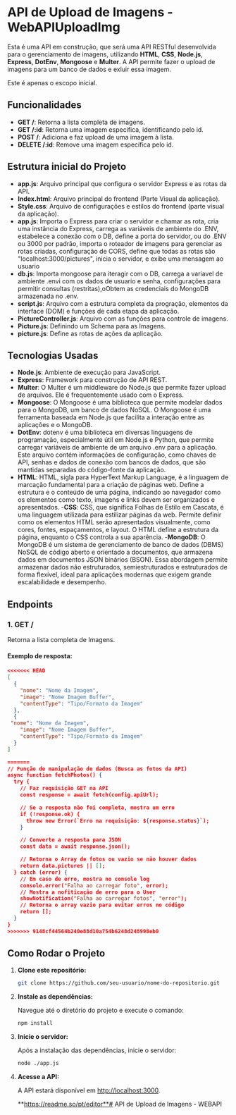 # API de Upload de Imagens - WebAPIUploadImg

Esta é uma API em construção, que será uma API RESTful desenvolvida para o gerenciamento de imagens, utilizando **HTML**, **CSS**, **Node.js**, **Express**, **DotEnv**, **Mongoose** e **Multer**. A API permite fazer o upload de imagens para um banco de dados e exluir essa imagem.

Este é apenas o escopo inicial.

## Funcionalidades

- **GET /**: Retorna a lista completa de imagens.
- **GET /:id**: Retorna uma imagem especifica, identificando pelo id.
- **POST /**: Adiciona e faz upload de uma imagem à lista.
- **DELETE /:id**: Remove uma imagem específica pelo id.

## Estrutura inicial do Projeto

- **app.js**: Arquivo principal que configura o servidor Express e as rotas da API.
- **Index.html**: Arquivo principal do frontend (Parte Visual da aplicação).
- **Style.css**: Arquivo de configurações e estilos do frontend (parte visual da aplicação).
- **app.js**: Importa o Express para criar o servidor e chamar as rota, cria uma instância do Express, carrega as variáveis de ambiente do .ENV, estabelece a conexão com o DB, define a porta do servidor, ou do .ENV ou 3000 por padrão, importa o roteador de imagens para gerenciar as rotas criadas, configuração de CORS, define que todas as rotas são "localhost:3000/pictures", inicia o servidor, e exibe uma mensagem ao usuario
- **db.js**: Importa mongoose para iteragir com o DB, carrega a variavel de ambiente .envi com os dados de usuario e senha, configurações para permitir consultas (restritas),oObtem as credenciais do MongoDB armazenada no .env.
- **script.js**: Arquivo com a estrutura completa da progração, elementos da interface (DOM) e funções de cada etapa da aplicação.
- **PictureController.js**: Arquivo com as funções para controle de imagens.
- **Picture.js**: Definindo um Schema para as Imagens.
- **picture.js**: Define as rotas de ações da aplicação.


## Tecnologias Usadas

- **Node.js**: Ambiente de execução para JavaScript.
- **Express**: Framework para construção de API REST.
- **Multer**: O Multer é um middleware do Node.js que permite fazer upload de arquivos. Ele é frequentemente usado com o Express. 
- **Mongoose**: O Mongoose é uma biblioteca que permite modelar dados para o MongoDB, um banco de dados NoSQL. O Mongoose é uma ferramenta baseada em Node.js que facilita a interação entre as aplicações e o MongoDB. 
- **DotEnv**: dotenv é uma biblioteca em diversas linguagens de programação, especialmente útil em Node.js e Python, que permite carregar variáveis de ambiente de um arquivo .env para a aplicação. Este arquivo contém informações de configuração, como chaves de API, senhas e dados de conexão com bancos de dados, que são mantidas separadas do código-fonte da aplicação. 
- **HTML**: HTML, sigla para HyperText Markup Language, é a linguagem de marcação fundamental para a criação de páginas web. Define a estrutura e o conteúdo de uma página, indicando ao navegador como os elementos como texto, imagens e links devem ser organizados e apresentados. 
-**CSS**: CSS, que significa Folhas de Estilo em Cascata, é uma linguagem utilizada para estilizar páginas da web. Permite definir como os elementos HTML serão apresentados visualmente, como cores, fontes, espaçamentos, e layout. O HTML define a estrutura da página, enquanto o CSS controla a sua aparência. 
-**MongoDB**: O MongoDB é um sistema de gerenciamento de banco de dados (DBMS) NoSQL de código aberto e orientado a documentos, que armazena dados em documentos JSON binários (BSON). Essa abordagem permite armazenar dados não estruturados, semiestruturados e estruturados de forma flexível, ideal para aplicações modernas que exigem grande escalabilidade e desempenho. 

## Endpoints

### 1. **GET /**

Retorna a lista completa de Imagens.

#### Exemplo de resposta:

```json
<<<<<<< HEAD
[
  {
    "nome": "Nome da Imagem",
    "image": "Nome Imagem Buffer",
    "contentType": "Tipo/Formato da Imagem"
  },
  {
 "nome": "Nome da Imagem",
    "image": "Nome Imagem Buffer",
    "contentType": "Tipo/Formato da Imagem"
  }
]

=======
// Função de manipulação de dados (Busca as fotos da API)
async function fetchPhotos() {
  try {
    // Faz requisição GET na API
    const response = await fetch(config.apiUrl);

    // Se a resposta não foi completa, mostra um erro
    if (!response.ok) {
      throw new Error(`Erro na requisição: ${response.status}`);
    }

    // Converte a resposta para JSON
    const data = await response.json();

    // Retorna o Array de fotos ou vazio se não houver dados
    return data.pictures || [];
  } catch (error) {
    // Em caso de erro, mostra no console log
    console.error("Falha ao carregar foto", error);
    // Mostra a nofiticação de erro para o User
    showNotification("Falha ao carregar fotos", "error");
    // Retorna o array vazio para evitar erros no código
    return [];
  }
}
>>>>>>> 9148cf44564b240e88d10a754b6248d248998eb0
```

## Como Rodar o Projeto

1. **Clone este repositório:**

    ```bash
    git clone https://github.com/seu-usuario/nome-do-repositorio.git
    ```
2. **Instale as dependências:**

    Navegue até o diretório do projeto e execute o comando:

    ```bash
    npm install
    ```

3. **Inicie o servidor:**

    Após a instalação das dependências, inicie o servidor:

    ```bash
    node ./app.js
    ```

4. **Acesse a API:**

    A API estará disponível em [http://localhost:3000](http://localhost:3000).

    **https://readme.so/pt/editor**# API de Upload de Imagens - WEBAPI



